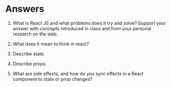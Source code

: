 # Answers

1. What is React JS and what problems does it try and solve? Support your answer with concepts introduced in class and from your personal research on the web.

1. What does it mean to think in react?
  
1. Describe state.
  
1. Describe props.

1. What are side effects, and how do you sync effects in a React component to state or prop changes?
